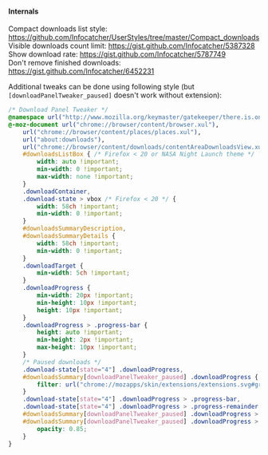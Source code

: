 #### Internals
Compact downloads list style: https://github.com/Infocatcher/UserStyles/tree/master/Compact_downloads
<br>Visible downloads count limit: https://gist.github.com/Infocatcher/5387328
<br>Show download rate: https://gist.github.com/Infocatcher/5787749
<br>Don't remove finished downloads: https://gist.github.com/Infocatcher/6452231

Additional tweaks can be done using following style (but `[downloadPanelTweaker_paused]` doesn't work without extension):
```css
/* Download Panel Tweaker */
@namespace url("http://www.mozilla.org/keymaster/gatekeeper/there.is.only.xul");
@-moz-document url("chrome://browser/content/browser.xul"),
	url("chrome://browser/content/places/places.xul"),
	url("about:downloads"),
	url("chrome://browser/content/downloads/contentAreaDownloadsView.xul") {
	#downloadsListBox { /* Firefox < 20 or NASA Night Launch theme */
		width: auto !important;
		min-width: 0 !important;
		max-width: none !important;
	}
	.downloadContainer,
	.download-state > vbox /* Firefox < 20 */ {
		width: 58ch !important;
		min-width: 0 !important;
	}
	#downloadsSummaryDescription,
	#downloadsSummaryDetails {
		width: 58ch !important;
		min-width: 0 !important;
	}
	.downloadTarget {
		min-width: 5ch !important;
	}
	.downloadProgress {
		min-width: 20px !important;
		min-height: 10px !important;
		height: 10px !important;
	}
	.downloadProgress > .progress-bar {
		height: auto !important;
		min-height: 2px !important;
		max-height: 10px !important;
	}
	/* Paused downloads */
	.download-state[state="4"] .downloadProgress,
	#downloadsSummary[downloadPanelTweaker_paused] .downloadProgress {
		filter: url("chrome://mozapps/skin/extensions/extensions.svg#greyscale");
	}
	.download-state[state="4"] .downloadProgress > .progress-bar,
	.download-state[state="4"] .downloadProgress > .progress-remainder,
	#downloadsSummary[downloadPanelTweaker_paused] .downloadProgress > .progress-bar,
	#downloadsSummary[downloadPanelTweaker_paused] .downloadProgress > .progress-remainder {
		opacity: 0.85;
	}
}
```